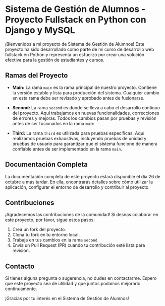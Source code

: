 # Sistema de Gestión de Alumnos - Proyecto Fullstack en Python con Django y MySQL

¡Bienvenidos a mi proyecto de Sistema de Gestión de Alumnos! Este proyecto ha sido desarrollado como parte de mi curso de desarrollo web fullstack en Python y representa un esfuerzo por crear una solución efectiva para la gestión de estudiantes y cursos.

## Ramas del Proyecto

- **Main:** La rama `main` es la rama principal de nuestro proyecto. Contiene la versión estable y lista para producción del sistema. Cualquier cambio en esta rama debe ser revisado y aprobado antes de fusionarse.

- **Second:** La rama `second` es donde se lleva a cabo el desarrollo continuo del proyecto. Aquí trabajamos en nuevas funcionalidades, correcciones de errores y mejoras. Todos los cambios pasan por pruebas y revisión antes de ser fusionados en la rama `main`.

- **Third:** La rama `third` es utilizada para pruebas específicas. Aquí realizamos pruebas exhaustivas, incluyendo pruebas de unidad y pruebas de usuario para garantizar que el sistema funcione de manera confiable antes de ser implementado en la rama `main`.

## Documentación Completa

La documentación completa de este proyecto estará disponible el día 26 de octubre a más tardar. En ella, encontrarás detalles sobre cómo utilizar la aplicación, configurar el entorno de desarrollo y contribuir al proyecto.

## Contribuciones

¡Agradecemos las contribuciones de la comunidad! Si deseas colaborar en este proyecto, por favor, sigue estos pasos:

1. Crea un fork del proyecto.
2. Clona tu fork en tu entorno local.
3. Trabaja en tus cambios en la rama `second`.
4. Envía un Pull Request (PR) cuando tu contribución esté lista para revisión.

## Contacto

Si tienes alguna pregunta o sugerencia, no dudes en contactarme. Espero que este proyecto sea de utilidad y que juntos podamos mejorarlo continuamente.

¡Gracias por tu interés en el Sistema de Gestión de Alumnos!
